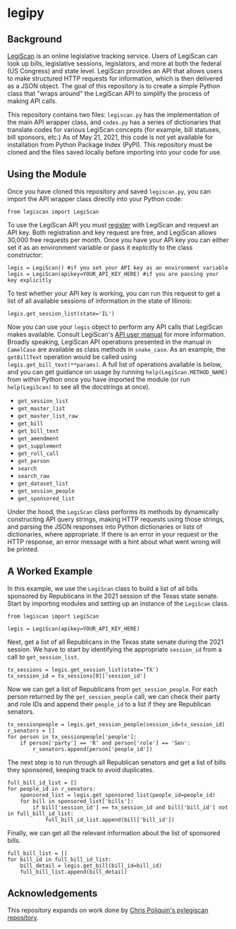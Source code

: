 # legipy
## Background
[LegiScan](https://legiscan.com/legiscan) is an online legislative tracking service. Users of LegiScan can look up bills, legislative sessions, legislators, and more at both the federal (US Congress) and state level. LegiScan provides an API that allows users to make structured HTTP requests for information, which is then delivered as a JSON object. The goal of this repository is to create a simple Python class that "wraps around" the LegiScan API to simplify the process of making API calls.

This repository contains two files: `legiscan.py` has the implementation of the main API wrapper class, and `codes.py` has a series of dictionaries that translate codes for various LegiScan concepts (for example, bill statuses, bill sponsors, etc.) As of May 21, 2021, this code is not yet available for installation from Python Package Index (PyPI). This repository must be cloned and the files saved locally before importing into your code for use.

## Using the Module
Once you have cloned this repository and saved `legiscan.py`, you can import the API wrapper class directly into your Python code:

`from legiscan import LegiScan`

To use the LegiScan API you must [register](https://legiscan.com/user/register) with LegiScan and request an API key. Both registration and key request are free, and LegiScan allows 30,000 free requests per month. Once you have your API key you can either set it as an environment variable or pass it explicitly to the class constructor:

```
legis = LegiScan() #if you set your API key as an environment variable
legis = LegiScan(apikey=YOUR_API_KEY_HERE) #if you are passing your key explicitly
```

To test whether your API key is working, you can run this request to get a list of all available sessions of information in the state of Illinois:

`legis.get_session_list(state='IL')`

Now you can use your `legis` object to perform any API calls that LegiScan makes available. Consult LegiScan's [API user manual](https://legiscan.com/misc/LegiScan_API_User_Manual.pdf) for more information. Broadly speaking, LegiScan API operations presented in the manual in `CamelCase` are available as class methods in `snake_case`. As an example, the `getBillText` operation would be called using `legis.get_bill_text(**params)`. A full list of operations available is below, and you can get guidance on usage by running `help(LegiScan.METHOD_NAME)` from within Python once you have imported the module (or run `help(LegiScan)` to see all the docstrings at once).

- `get_session_list`
- `get_master_list`
- `get_master_list_raw`
- `get_bill`
- `get_bill_text`
- `get_amendment`
- `get_supplement`
- `get_roll_call`
- `get_person`
- `search`
- `search_raw`
- `get_dataset_list`
- `get_session_people`
- `get_sponsored_list`

Under the hood, the `LegiScan` class performs its methods by dynamically constructing API query strings, making HTTP requests using those strings, and parsing the JSON responses into Python dictionaries or lists of dictionaries, where appropriate. If there is an error in your request or the HTTP response, an error message with a hint about what went wrong will be printed.

## A Worked Example
In this example, we use the `LegiScan` class to build a list of all bills sponsored by Republicans in the 2021 session of the Texas state senate. Start by importing modules and setting up an instance of the `LegiScan` class.

```
from legiscan import LegiScan

legis = LegiScan(apikey=YOUR_API_KEY_HERE)
```

Next, get a list of all Republicans in the Texas state senate during the 2021 session. We have to start by identifying the appropriate `session_id` from a call to `get_session_list`.

```
tx_sessions = legis.get_session_list(state='TX')
tx_session_id = tx_sessions[0]['session_id']
```

Now we can get a list of Republicans from `get_session_people`. For each person returned by the `get_session_people` call, we can check their party and role IDs and append their `people_id` to a list if they are Republican senators.

```
tx_sessionpeople = legis.get_session_people(session_id=tx_session_id)
r_senators = []
for person in tx_sessionpeople['people']:
    if person['party'] == 'R' and person['role'] == 'Sen':
        r_senators.append(person['people_id'])
```

The next step is to run through all Republican senators and get a list of bills they sponsored, keeping track to avoid duplicates.

```
full_bill_id_list = []
for people_id in r_senators:
    sponsored_list = legis.get_sponsored_list(people_id=people_id)
    for bill in sponsored_list['bills']:
        if bill['session_id'] == tx_session_id and bill['bill_id'] not in full_bill_id_list:
            full_bill_id_list.append(bill['bill_id'])
```

Finally, we can get all the relevant information about the list of sponsored bills.

```
full_bill_list = []
for bill_id in full_bill_id_list:
    bill_detail = legis.get_bill(bill_id=bill_id)
    full_bill_list.append(bill_detail)
```

## Acknowledgements
This repository expands on work done by [Chris Poliquin's pylegiscan repository](https://github.com/poliquin/pylegiscan).
